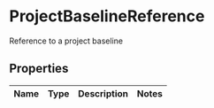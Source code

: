 

# ProjectBaselineReference

Reference to a project baseline

## Properties

Name | Type | Description | Notes
------------ | ------------- | ------------- | -------------



